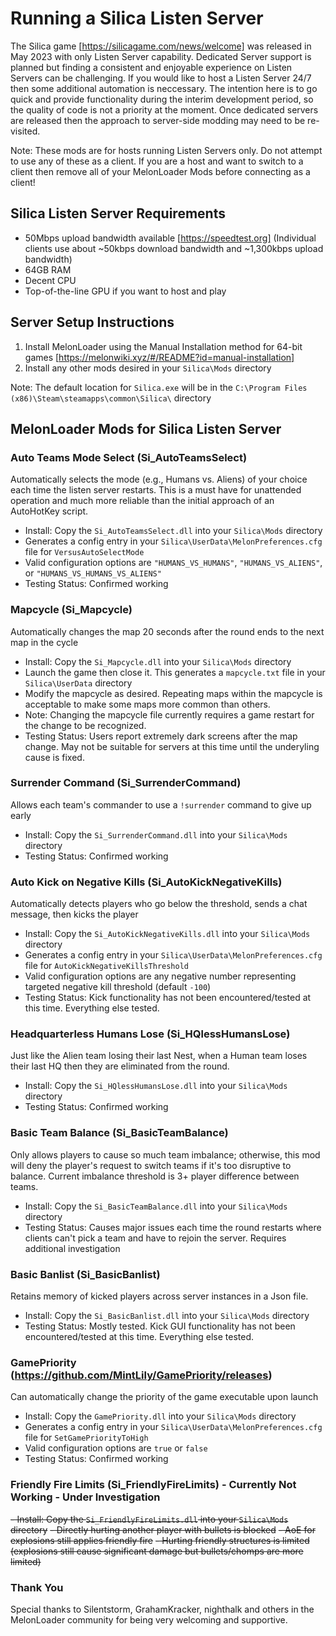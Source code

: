 # Running a Silica Listen Server
The Silica game [https://silicagame.com/news/welcome] was released in May 2023 with only Listen Server capability. Dedicated Server support is planned but finding a consistent and enjoyable experience on Listen Servers can be challenging. If you would like to host a Listen Server 24/7 then some additional automation is neccessary. The intention here is to go quick and provide functionality during the interim development period, so the quality of code is not a priority at the moment. Once dedicated servers are released then the approach to server-side modding may need to be re-visited.

Note: These mods are for hosts running Listen Servers only. Do not attempt to use any of these as a client. If you are a host and want to switch to a client then remove all of your MelonLoader Mods before connecting as a client!

## Silica Listen Server Requirements
- 50Mbps upload bandwidth available [https://speedtest.org] (Individual clients use about ~50kbps download bandwidth and ~1,300kbps upload bandwidth)
- 64GB RAM
- Decent CPU
- Top-of-the-line GPU if you want to host and play

## Server Setup Instructions
1. Install MelonLoader using the Manual Installation method for 64-bit games [https://melonwiki.xyz/#/README?id=manual-installation]
2. Install any other mods desired in your `Silica\Mods` directory

Note: The default location for `Silica.exe` will be in the `C:\Program Files (x86)\Steam\steamapps\common\Silica\` directory

## MelonLoader Mods for Silica Listen Server
### Auto Teams Mode Select (Si_AutoTeamsSelect)
Automatically selects the mode (e.g., Humans vs. Aliens) of your choice each time the listen server restarts. This is a must have for unattended operation and much more reliable than the initial approach of an AutoHotKey script.
- Install: Copy the `Si_AutoTeamsSelect.dll` into your `Silica\Mods` directory
- Generates a config entry in your `Silica\UserData\MelonPreferences.cfg` file for `VersusAutoSelectMode`
- Valid configuration options are `"HUMANS_VS_HUMANS"`, `"HUMANS_VS_ALIENS"`, or `"HUMANS_VS_HUMANS_VS_ALIENS"`
- Testing Status: Confirmed working

### Mapcycle (Si_Mapcycle)
Automatically changes the map 20 seconds after the round ends to the next map in the cycle
- Install: Copy the `Si_Mapcycle.dll` into your `Silica\Mods` directory
- Launch the game then close it. This generates a `mapcycle.txt` file in your `Silica\UserData` directory
- Modify the mapcycle as desired. Repeating maps within the mapcycle is acceptable to make some maps more common than others.
- Note: Changing the mapcycle file currently requires a game restart for the change to be recognized.
- Testing Status: Users report extremely dark screens after the map change. May not be suitable for servers at this time until the underyling cause is fixed.

### Surrender Command (Si_SurrenderCommand)
Allows each team's commander to use a `!surrender` command to give up early
- Install: Copy the `Si_SurrenderCommand.dll` into your `Silica\Mods` directory
- Testing Status: Confirmed working

### Auto Kick on Negative Kills (Si_AutoKickNegativeKills)
Automatically detects players who go below the threshold, sends a chat message, then kicks the player
- Install: Copy the `Si_AutoKickNegativeKills.dll` into your `Silica\Mods` directory
- Generates a config entry in your `Silica\UserData\MelonPreferences.cfg` file for `AutoKickNegativeKillsThreshold`
- Valid configuration options are any negative number representing targeted negative kill threshold (default `-100`)
- Testing Status: Kick functionality has not been encountered/tested at this time. Everything else tested.

### Headquarterless Humans Lose (Si_HQlessHumansLose)
Just like the Alien team losing their last Nest, when a Human team loses their last HQ then they are eliminated from the round.
- Install: Copy the `Si_HQlessHumansLose.dll` into your `Silica\Mods` directory
- Testing Status: Confirmed working

### Basic Team Balance (Si_BasicTeamBalance)
Only allows players to cause so much team imbalance; otherwise, this mod will deny the player's request to switch teams if it's too disruptive to balance. Current imbalance threshold is 3+ player difference between teams.
- Install: Copy the `Si_BasicTeamBalance.dll` into your `Silica\Mods` directory
- Testing Status: Causes major issues each time the round restarts where clients can't pick a team and have to rejoin the server. Requires additional investigation

### Basic Banlist (Si_BasicBanlist)
Retains memory of kicked players across server instances in a Json file.
- Install: Copy the `Si_BasicBanlist.dll` into your `Silica\Mods` directory
- Testing Status: Mostly tested. Kick GUI functionality has not been encountered/tested at this time. Everything else tested.

### GamePriority (https://github.com/MintLily/GamePriority/releases)
Can automatically change the priority of the game executable upon launch
- Install: Copy the `GamePriority.dll` into your `Silica\Mods` directory
- Generates a config entry in your `Silica\UserData\MelonPreferences.cfg` file for `SetGamePriorityToHigh`
- Valid configuration options are `true` or `false`
- Testing Status: Confirmed working

### Friendly Fire Limits (Si_FriendlyFireLimits) - Currently Not Working - Under Investigation
~~- Install: Copy the `Si_FriendlyFireLimits.dll` into your `Silica\Mods` directory~~
~~- Directly hurting another player with bullets is blocked~~
~~- AoE for explosions still applies friendly fire~~
~~- Hurting friendly structures is limited (explosions still cause significant damage but bullets/chomps are more limited)~~

### Thank You
Special thanks to Silentstorm, GrahamKracker, nighthalk and others in the MelonLoader community for being very welcoming and supportive.
